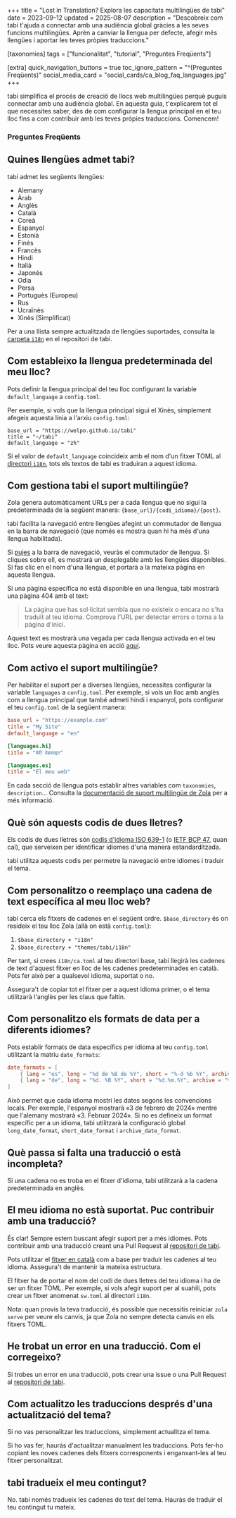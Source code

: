 +++
title = "Lost in Translation? Explora les capacitats multilingües de tabi"
date = 2023-09-12
updated = 2025-08-07
description = "Descobreix com tabi t'ajuda a connectar amb una audiència global gràcies a les seves funcions multilingües. Aprèn a canviar la llengua per defecte, afegir més llengües i aportar les teves pròpies traduccions."

[taxonomies]
tags = ["funcionalitat", "tutorial", "Preguntes Freqüents"]

[extra]
quick_navigation_buttons = true
toc_ignore_pattern = "^(Preguntes Freqüents)"
social_media_card = "social_cards/ca_blog_faq_languages.jpg"
+++

tabi simplifica el procés de creació de llocs web multilingües perquè puguis connectar amb una audiència global. En aquesta guia, t'explicarem tot el que necessites saber, des de com configurar la llengua principal en el teu lloc fins a com contribuir amb les teves pròpies traduccions. Comencem!

### Preguntes Freqüents

<!-- toc -->

## Quines llengües admet tabi?

tabi admet les següents llengües:

- Alemany
- Àrab
- Anglès
- Català
- Coreà
- Espanyol
- Estonià
- Finès
- Francès
- Hindi
- Italià
- Japonès
- Odia
- Persa
- Portuguès (Europeu)
- Rus
- Ucraïnès
- Xinès (Simplificat)

Per a una llista sempre actualitzada de llengües suportades, consulta la [carpeta `i18n`](https://github.com/welpo/tabi/tree/main/i18n) en el repositori de tabi.

## Com estableixo la llengua predeterminada del meu lloc?

Pots definir la llengua principal del teu lloc configurant la variable `default_language` a `config.toml`.

Per exemple, si vols que la llengua principal sigui el Xinès, simplement afegeix aquesta línia a l'arxiu `config.toml`:

```toml, hl_lines=03
base_url = "https://welpo.github.io/tabi"
title = "~/tabi"
default_language = "zh"
```

Si el valor de `default_language` coincideix amb el nom d'un fitxer TOML al [directori `i18n`](https://github.com/welpo/tabi/tree/main/i18n), tots els textos de tabi es traduiran a aquest idioma.

## Com gestiona tabi el suport multilingüe?

Zola genera automàticament URLs per a cada llengua que no sigui la predeterminada de la següent manera: `{base_url}/{codi_idioma}/{post}`.

tabi facilita la navegació entre llengües afegint un commutador de llengua en la barra de navegació (que només es mostra quan hi ha més d'una llengua habilitada).

Si [pujes](#) a la barra de navegació, veuràs el commutador de llengua. Si cliques sobre ell, es mostrarà un desplegable amb les llengües disponibles. Si fas clic en el nom d'una llengua, et portarà a la mateixa pàgina en aquesta llengua.

Si una pàgina específica no està disponible en una llengua, tabi mostrarà una pàgina 404 amb el text:

> La pàgina que has sol·licitat sembla que no existeix o encara no s'ha traduït al teu idioma. Comprova l'URL per detectar errors o torna a la pàgina d'inici.

Aquest text es mostrarà una vegada per cada llengua activada en el teu lloc. Pots veure aquesta pàgina en acció [aquí](https://welpo.github.io/tabi/404.html).

## Com activo el suport multilingüe?

Per habilitar el suport per a diverses llengües, necessites configurar la variable `languages` a `config.toml`. Per exemple, si vols un lloc amb anglès com a llengua principal que també admeti hindi i espanyol, pots configurar el teu `config.toml` de la següent manera:

```toml
base_url = "https://example.com"
title = "My Site"
default_language = "en"

[languages.hi]
title = "मेरी वेबसाइट"

[languages.es]
title = "El meu web"
```

En cada secció de llengua pots establir altres variables com `taxonomies`, `description`… Consulta la [documentació de suport multilingüe de Zola](https://www.getzola.org/documentation/content/multilingual/) per a més informació.

## Què són aquests codis de dues lletres?

Els codis de dues lletres són [codis d'idioma ISO 639-1](https://localizely.com/iso-639-1-list/) (o [IETF BCP 47](https://ca.wikipedia.org/wiki/Codi_de_llengua_IETF), quan cal), que serveixen per identificar idiomes d'una manera estandarditzada.

tabi utilitza aquests codis per permetre la navegació entre idiomes i traduir el tema.

## Com personalitzo o reemplaço una cadena de text específica al meu lloc web?

tabi cerca els fitxers de cadenes en el següent ordre. `$base_directory` és on resideix el teu lloc Zola (allà on està `config.toml`):

1. `$base_directory + "i18n"`
2. `$base_directory + "themes/tabi/i18n"`

Per tant, si crees `i18n/ca.toml` al teu directori base, tabi llegirà les cadenes de text d'aquest fitxer en lloc de les cadenes predeterminades en català. Pots fer això per a qualsevol idioma, suportat o no.

Assegura't de copiar tot el fitxer per a aquest idioma primer, o el tema utilitzarà l'anglès per les claus que faltin.

## Com personalitzo els formats de data per a diferents idiomes?

Pots establir formats de data específics per idioma al teu `config.toml` utilitzant la matriu `date_formats`:

```toml
date_formats = [
    { lang = "es", long = "%d de %B de %Y", short = "%-d %b %Y", archive = "%d de %b" },
    { lang = "de", long = "%d. %B %Y", short = "%d.%m.%Y", archive = "%d. %b" },
]
```

Això permet que cada idioma mostri les dates segons les convencions locals. Per exemple, l'espanyol mostrarà «3 de febrero de 2024» mentre que l'alemany mostrarà «3. Februar 2024». Si no es defineix un format específic per a un idioma, tabi utilitzarà la configuració global `long_date_format`, `short_date_format` i `archive_date_format`.

## Què passa si falta una traducció o està incompleta?

Si una cadena no es troba en el fitxer d'idioma, tabi utilitzarà a la cadena predeterminada en anglès.

## El meu idioma no està suportat. Puc contribuir amb una traducció?

És clar! Sempre estem buscant afegir suport per a més idiomes. Pots contribuir amb una traducció creant una Pull Request al [repositori de tabi](https://github.com/welpo/tabi).

Pots utilitzar el [fitxer en català](https://github.com/welpo/tabi/blob/main/i18n/ca.toml) com a base per traduir les cadenes al teu idioma. Assegura't de mantenir la mateixa estructura.

El fitxer ha de portar el nom del codi de dues lletres del teu idioma i ha de ser un fitxer TOML. Per exemple, si vols afegir suport per al suahili, pots crear un fitxer anomenat `sw.toml` al directori `i18n`.

Nota: quan provis la teva traducció, és possible que necessitis reiniciar `zola serve` per veure els canvis, ja que Zola no sempre detecta canvis en els fitxers TOML.

## He trobat un error en una traducció. Com el corregeixo?

Si trobes un error en una traducció, pots crear una issue o una Pull Request al [repositori de tabi](https://github.com/welpo/tabi).

## Com actualitzo les traduccions després d'una actualització del tema?

Si no vas personalitzar les traduccions, simplement actualitza el tema.

Si ho vas fer, hauràs d'actualitzar manualment les traduccions. Pots fer-ho copiant les noves cadenes dels fitxers corresponents i enganxant-les al teu fitxer personalitzat.

## tabi tradueix el meu contingut?

No. tabi només tradueix les cadenes de text del tema. Hauràs de traduir el teu contingut tu mateix.
